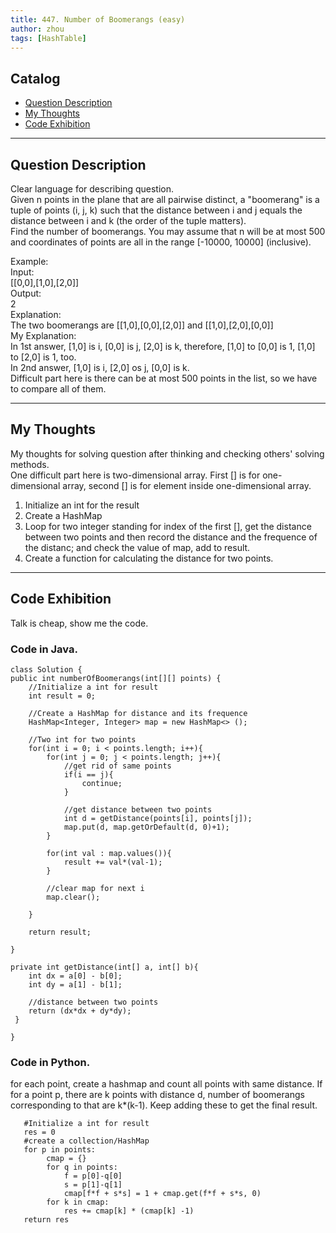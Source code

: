 ```yaml
---
title: 447. Number of Boomerangs (easy)                
author: zhou      
tags: [HashTable]          
---
```


       

## Catalog  
+ [Question Description](#partI)
+ [My Thoughts](#partII)
+ [Code Exhibition](#partIII)

----------------------------------

## Question Description
Clear language for describing question.    
Given n points in the plane that are all pairwise distinct, a "boomerang" is a tuple of points (i, j, k) such that the distance between i and j equals the distance between i and k (the order of the tuple matters).     
Find the number of boomerangs. You may assume that n will be at most 500 and coordinates of points are all in the range [-10000, 10000] (inclusive).     

Example:   
Input:   
[[0,0],[1,0],[2,0]]    
Output:   
2    
Explanation:    
The two boomerangs are [[1,0],[0,0],[2,0]] and [[1,0],[2,0],[0,0]]     
My Explanation:    
In 1st answer, [1,0] is i, [0,0] is j, [2,0] is k, therefore, [1,0] to [0,0] is 1, [1,0] to [2,0] is 1, too.      
In 2nd answer, [1,0] is i, [2,0] os j, [0,0] is k.     
Difficult part here is there can be at most 500 points in the list, so we have to compare all of them.    


----------------------------------

## My Thoughts
My thoughts for solving question after thinking and checking others' solving methods.        
One difficult part here is two-dimensional array. First [] is for one-dimensional array, second [] is for element inside one-dimensional array.      
1. Initialize an int for the result     
2. Create a HashMap     
3. Loop for two integer standing for index of the first [], get the distance between two points and then record the distance and the frequence of the distanc; and check the value of map, add to result.     
4. Create a function for calculating the distance for two points.      


----------------------------------

## Code Exhibition
Talk is cheap, show me the code.    
### Code in Java.     

    class Solution {
    public int numberOfBoomerangs(int[][] points) {
        //Initialize a int for result
        int result = 0;
        
        //Create a HashMap for distance and its frequence
        HashMap<Integer, Integer> map = new HashMap<> ();
        
        //Two int for two points
        for(int i = 0; i < points.length; i++){
            for(int j = 0; j < points.length; j++){
                //get rid of same points
                if(i == j){
                    continue;
                }
                
                //get distance between two points
                int d = getDistance(points[i], points[j]);
                map.put(d, map.getOrDefault(d, 0)+1);
            }
            
            for(int val : map.values()){
                result += val*(val-1);
            }
            
            //clear map for next i
            map.clear();
            
        }
        
        return result;
        
    }
    
    private int getDistance(int[] a, int[] b){
        int dx = a[0] - b[0];
        int dy = a[1] - b[1];
        
        //distance between two points
        return (dx*dx + dy*dy);
     }
    
    }


### Code in Python.   
for each point, create a hashmap and count all points with same distance. If for a point p, there are k points with distance d, number of boomerangs corresponding to that are k*(k-1). Keep adding these to get the final result.     

       #Initialize a int for result
       res = 0
       #create a collection/HashMap
       for p in points:
            cmap = {}
            for q in points:
                f = p[0]-q[0]
                s = p[1]-q[1]
                cmap[f*f + s*s] = 1 + cmap.get(f*f + s*s, 0)
            for k in cmap:
                res += cmap[k] * (cmap[k] -1)
       return res




